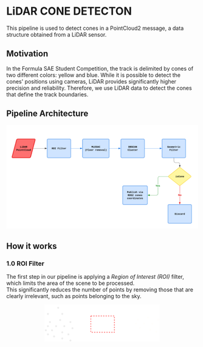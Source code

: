 # LiDAR CONE DETECTON
This pipeline is used to detect cones in a PointCloud2 message, a data structure obtained from a LiDAR sensor.
## Motivation
In the Formula SAE Student Competition, the track is delimited by cones of two different colors: yellow and blue. While it is possible to detect the cones' positions using cameras, LiDAR provides significantly higher precision and reliability. Therefore, we use LiDAR data to detect the cones that define the track boundaries.
## Pipeline Architecture
![](pipeline.png)

## How it works
### 1.0 ROI Filter

The first step in our pipeline is applying a *Region of Interest (ROI)* filter, which limits the area of the scene to be processed.  
This significantly reduces the number of points by removing those that are clearly irrelevant, such as points belonging to the sky.

<p align="center">
  <img src="roi_filter.png" width="60%" alt="ROI View">
</p>